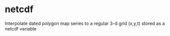 netcdf
======

Interpolate dated polygon map series to a regular 3-d grid (x,y,t) stored as a netcdf variable
